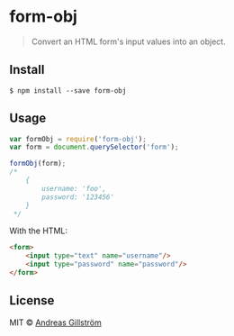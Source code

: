 # form-obj

> Convert an HTML form's input values into an object.


## Install

```
$ npm install --save form-obj
```


## Usage
```js
var formObj = require('form-obj');
var form = document.querySelector('form');

formObj(form);
/*
	{
		username: 'foo',
		password: '123456'
	}
 */
```
With the HTML:
```html
<form>
	<input type="text" name="username"/>
	<input type="password" name="password"/>
</form>
```

## License

MIT © [Andreas Gillström](http://github.com/gillstrom)
